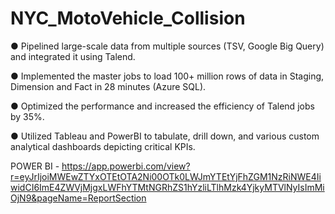 # NYC_MotoVehicle_Collision


● Pipelined large-scale data from multiple sources (TSV, Google Big Query) and integrated it using Talend.

● Implemented the master jobs to load 100+ million rows of data in Staging, Dimension and Fact in 28 minutes
(Azure SQL).


● Optimized the performance and increased the efficiency of Talend jobs by 35%.

● Utilized Tableau and PowerBI to tabulate, drill down, and various custom analytical dashboards depicting critical 
KPIs.


POWER BI - https://app.powerbi.com/view?r=eyJrIjoiMWEwZTYxOTEtOTA2Ni00OTk0LWJmYTEtYjFhZGM1NzRiNWE4IiwidCI6ImE4ZWVjMjgxLWFhYTMtNGRhZS1hYzliLTlhMzk4YjkyMTVlNyIsImMiOjN9&pageName=ReportSection 
